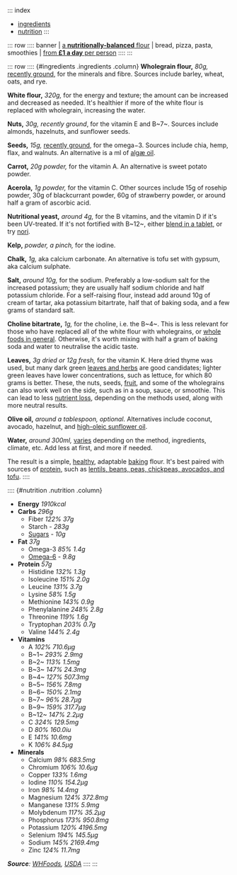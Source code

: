 ::: index
- [ingredients](#ingredients)
- [nutrition](#nutrition)
:::

::: row
:::: banner
| [a **nutritionally-balanced** flour](#ingredients)
| bread, pizza, pasta, smoothies
| [from **£1 a day** per person](/notes/flour-price)
::::
:::

::: row
:::: {#ingredients .ingredients .column}
**Wholegrain flour,** *80g,* [recently ground](/notes/wholegrains),
for the minerals and fibre. Sources include barley, wheat, oats, and rye.

**White flour,** *320g,* for the energy and texture; the amount can be
increased and decreased as needed. It's healthier if more of the white
flour is replaced with wholegrain, increasing the water.

**Nuts,** *30g,* *recently ground*, for the vitamin E and B~7~.
Sources include almonds, hazelnuts, and sunflower seeds.

**Seeds,** *15g,* [recently ground](/notes/seed-sensitivity), for the omega−3.
Sources include chia, hemp, flax, and walnuts. An alternative is a ml of
[algæ oil](https://en.wikipedia.org/wiki/Seaweed_oil).

**Carrot,** *20g powder,* for the vitamin A. An alternative is sweet
potato powder.

**Acerola,** *1g powder,* for the vitamin C. Other sources include
15g of rosehip powder, 30g of blackcurrant powder, 60g of strawberry
powder, or around half a gram of ascorbic acid.

**Nutritional yeast,** *around 4g,* for the B vitamins, and the vitamin D
if it's been UV-treated. If it's not fortified with B~12~, either
[blend in a tablet](/notes/sources-of-b12), or try [nori](/basics).

**Kelp,** *powder,* *a pinch,* for the iodine.

**Chalk,** *1g,* aka calcium carbonate. An alternative is tofu set with gypsum,
aka calcium sulphate.

**Salt,** *around 10g,* for the sodium. Preferably a low-sodium salt for
the increased potassium; they are usually half sodium chloride and half
potassium chloride. For a self-raising flour, instead add around 10g of cream
of tartar, aka potassium bitartrate, half that of baking soda, and a few
grams of standard salt.

**Choline bitartrate,** *1g,* for the choline, i.e. the B~4~. This is
less relevant for those who have replaced all of the white flour with
wholegrains, or [whole foods in general](https://web.archive.org/web/20210126120914id_/http://www.whfoods.com/genpage.php?tname=nutrient&dbid=50#foodsources).
Otherwise, it's worth mixing with half a gram of baking soda and water
to neutralise the acidic taste.

**Leaves,** *3g dried or 12g fresh,* for the vitamin K. Here dried thyme
was used, but many dark green [leaves and herbs](/basics) are good candidates;
lighter green leaves have lower concentrations, such as lettuce, for which
80 grams is better. These, the nuts, seeds, [fruit](/basics), and some of
the wholegrains can also work well on the side, such as in a soup, sauce,
or smoothie. This can lead to less [nutrient loss](/notes/nutrient-loss),
depending on the methods used, along with more neutral results.

**Olive oil,** *around a tablespoon,* *optional*. Alternatives include
coconut, avocado, hazelnut, and [high-oleic sunflower oil](https://www.youtube.com/watch?v=7kGnfXXIKZM).

**Water,** *around 300ml,* [varies](https://en.wikipedia.org/wiki/Baker_percentage#Dough_hydration)
depending on the method, ingredients, climate, etc. Add less at first, and more
if needed.

The result is a simple, [healthy](#nutrition), adaptable [baking](https://www.manjulaskitchen.com/roti-chapati-flat-indian-bread/)
flour. It's best paired with sources of [protein](https://web.archive.org/web/20210304164944id_/http://www.whfoods.com/genpage.php?tname=nutrient&dbid=92),
such as [lentils, beans, peas, chickpeas, avocados, and tofu](/basics).
::::

:::: {#nutrition .nutrition .column}
- **Energy** *1910kcal*
- **Carbs** *296g*
	- Fiber *122%* *37g*
	- Starch *-* *283g*
	- [Sugars](https://www.youtube.com/watch?v=dBnniua6-oM) *-* *10g*
- **Fat** *37g*
	- Omega-3 *85%* *1.4g*
	- [Omega-6](https://www.youtube.com/watch?v=7kGnfXXIKZM) *-* *9.8g*
- **Protein** *57g*
	- Histidine *132%* *1.3g*
	- Isoleucine *151%* *2.0g*
	- Leucine *131%* *3.7g*
	- Lysine *58%* *1.5g*
	- Methionine *143%* *0.9g*
	- Phenylalanine *248%* *2.8g*
	- Threonine *119%* *1.6g*
	- Tryptophan *203%* *0.7g*
	- Valine *144%* *2.4g*
- **Vitamins**
	- A *102%* *710.6µg*
	- B~1~ *293%* *2.9mg*
	- B~2~ *113%* *1.5mg*
	- B~3~ *147%* *24.3mg*
	- B~4~ *127%* *507.3mg*
	- B~5~ *156%* *7.8mg*
	- B~6~ *150%* *2.1mg*
	- B~7~ *96%* *28.7µg*
	- B~9~ *159%* *317.7µg*
	- B~12~ *147%* *2.2µg*
	- C *324%* *129.5mg*
	- D *80%* *160.0iu*
	- E *141%* *10.6mg*
	- K *106%* *84.5µg*
- **Minerals**
	- Calcium *98%* *683.5mg*
	- Chromium *106%* *10.6µg*
	- Copper *133%* *1.6mg*
	- Iodine *110%* *154.2µg*
	- Iron *98%* *14.4mg*
	- Magnesium *124%* *372.8mg*
	- Manganese *131%* *5.9mg*
	- Molybdenum *117%* *35.2µg*
	- Phosphorus *173%* *950.8mg*
	- Potassium *120%* *4196.5mg*
	- Selenium *194%* *145.5µg*
	- Sodium *145%* *2169.4mg*
	- Zinc *124%* *11.7mg*

***Source**: [WHFoods](https://www.goodreads.com/en/book/show/173102), [USDA](https://fdc.nal.usda.gov/)*
::::
:::
